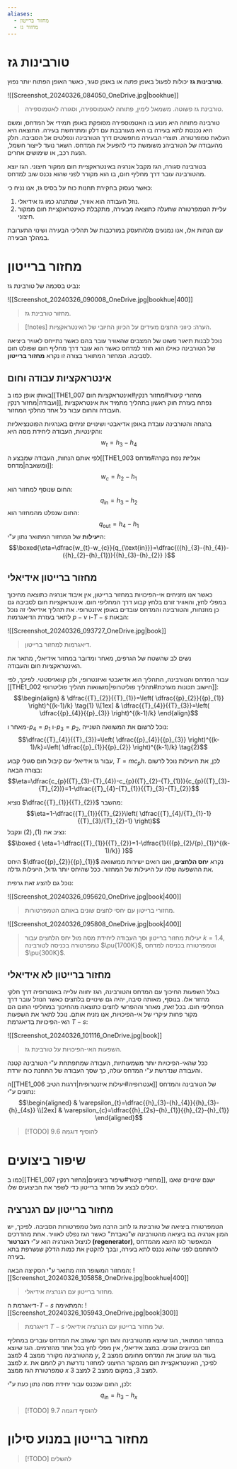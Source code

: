 ```yaml
---
aliases:
  - מחזור ברייטון
  - מחזור גז
---
```


# טורבינות גז

**טורבינות גז** יכולות לפעול באופן *פתוח* או באופן *סגור*, כאשר האופן הפתוח יותר נפוץ.

![[Screenshot_20240326_084050_OneDrive.jpg|bookhue]]
>טורבינת גז פשוטה. משמאל לימין, פתוחה לאטמוספירה, וסגורה לאטמוספירה.

טורבינה פתוחה היא מנוע בו האטמוספירה מסופקת באופן תמידי אל המדחס, ומשם היא נכנסת לתא בעירה בו היא מעורבבת עם דלק ומתרחשת בעירה. התוצאה היא העלאת טמפרטורה.
תוצרי הבעירה מתפשטים דרך הטורבינה ונפלטים אל הסביבה. חלק מהעבודה של הטורביהנ משומשת כדי להפעיל את המדחס. השאר נועד לייצור חשמל, הנעת רכב, או שימושים אחרים.

בטורבינה סגורה, הגז מקבל אנרגיה באינטראקציית חום ממקור חיצוני. הגז יוצא מהטורבינה עובר דרך מחליף חום, בו הוא מקורר לפני שהוא נכנס שוב למדחס.

כאשר נעסוק בחקירת תחנות כוח על בסיס גז, אנו נניח כי:
1. נוזל העבודה הוא אוויר, שמתנהג כמו גז אידיאלי.
2. עליית הטמפרטורה שתעלה כתוצאה מבעירה, מתקבלת כאינטראקציית חום ממקור חיצוני.

עם הנחות אלו, אנו נמנעים מלהתעסק במורכבות של תהליכי הבעירה ושינוי התערובת במהלך הבעירה.


# מחזור ברייטון
נביט בסכמה של  טורבינת גז:

![[Screenshot_20240326_090008_OneDrive.jpg|bookhue|400]]
> מחזור טורבינת גז.


>[!notes] הערה: 
 >כיווני החצים מעידים על הכיוון החיובי של האינטראקציות.

נוכל לבנות תיאור פשוט של המצבים שהאוויר עובר בהם כאשר נתייחס לאוויר ביציאה של הטורבינה כאילו הוא חוזר למדחס כאשר הוא עובר דרך מחליף חום שפולט חום לסביבה. המחזור המתואר בצורה זו נקרא **מחזור ברייטון**.

## אינטראקציות עבודה וחום
באותו אופן כמו ב[[THE1_007 מחזורי קיטור#מחזור רנקין#אינטראקציות חום ועבודה|מחזור רנקין]], נפתח בעזרת חוק ראשון בתהליך מתמיד את אינטראקציות העבודה והחום עבור כל אחד מחלקי המחזור.

בהנחה והטורבינה עובדת באופן אדיאבטי ושינויים זניחים באנרגיות הפוטנציאליות והקינטיות, העבודה ליחידת מסה היא:
$$w_{t}={h}_{3}-{h}_{4}$$

לפי אותם הנחות, העבודה שמבצע ה[[THE1_003 אנליזת נפח בקרה#מדחס ומשאבה|מדחס]]:
$$w_{c}={h}_{2}-{h}_{1}$$
החום שנוסף למחזור הוא:
$$q_{\text{in}}={h}_{3}-{h}_{2}$$
החום שנפלט מהמחזור הוא:
$$q_{\text{out}}={h}_{4}-{h}_{1}$$
ה**יעילות** של המחזור המתואר נתון ע"י:
$$\boxed{\eta=\dfrac{w_{t}-w_{c}}{q_{\text{in}}}=\dfrac{({h}_{3}-{h}_{4})-({h}_{2}-{h}_{1})}{{h}_{3}-{h}_{2}} }$$

## מחזור ברייטון אידיאלי
כאשר אנו מזניחים אי-הפיכויות במחזור ברייטון, אין איבוד אנרגיה כתוצאה מחיכוך במפלי לחץ, והאוויר זורם בלחץ קבוע דרך המחליפי חום. אינטראקציות חום לסביבה גם כן מוזנחות, והטורבינה והמדחס עובדים באופן איזנטרופי.
את תהליך אידיאלי זה נוכל לתאר בעזרת הדיאגרמות $p-v$ ו-$T-s$ הבאות:

![[Screenshot_20240326_093727_OneDrive.jpg|book]]
>דיאגרמות למחזור ברייטון.


נשים לב שהשטח של הגרפים, מאחר ומדובר במחזור אידיאלי, מתאר את האינטראקציות חום והעבודה.

עבור המדחס והטורבינה, התהליך הוא אדיאבטי ואיזנטרופי, ולכן קוואזיסטטי. לפיכך, לפי [[THE1_002 חישוב תכונות מערכת#תהליך פוליטרופי|משוואות תהליך פוליטרופי]]:
$$\begin{align}
 & \dfrac{{T}_{2}}{{T}_{1}}=\left( \dfrac{{p}_{2}}{{p}_{1}} \right)^{(k-1)/k}  \tag{1} \\[1ex]
 & \dfrac{{T}_{4}}{{T}_{3}}=\left( \dfrac{{p}_{4}}{{p}_{3}} \right)^{(k-1)/k}
\end{align}$$

מאחר ו-${p}_{4}={p}_{1}$ ו-${p}_{3}={p}_{2}$, נוכל לרשום את המשוואה השנייה:
$$\dfrac{{T}_{4}}{{T}_{3}}=\left( \dfrac{{p}_{4}}{{p}_{3}} \right)^{(k-1)/k}=\left( \dfrac{{p}_{1}}{{p}_{2}} \right)^{(k-1)/k} \tag{2}$$

עבור גז אידיאלי עם קיבול חום סגולי קבוע, $T=mc_{p}h$. לכן, את היעילות נוכל לרשום בצורה הבאה:
$$\eta=\dfrac{c_{p}({T}_{3}-{T}_{4})-c_{p}({T}_{2}-{T}_{1})}{c_{p}({T}_{3}-{T}_{2})}=1-\dfrac{{T}_{4}-{T}_{1}}{{T}_{3}-{T}_{2}}$$

נוציא $\dfrac{{T}_{1}}{{T}_{2}}$ מהשבר:
$$\eta=1-\dfrac{{T}_{1}}{{T}_{2}}\left( \dfrac{{T}_{4}/{T}_{1}-1}{{T}_{3}/{T}_{2}-1} \right)$$
נציב את $(1),(2)$ ונקבל:
$$\boxed {
\eta=1-\dfrac{{T}_{1}}{{T}_{2}}=1-\dfrac{1}{({p}_{2}/{p}_{1})^{(k-1)/k}}
 }$$
היחס $\dfrac{{p}_{2}}{{p}_{1}}$ נקרא **יחס הלחצים**, ואנו רואים ישירות ממשוואה את ההשפעה שלה על היעילות של המחזור. ככל שהיחס יותר גדול, היעילות גדלה.

נוכל גם להציג זאת גרפית:

![[Screenshot_20240326_095620_OneDrive.jpg|book|400]]
> מחזורי ברייטון עם יחסי לחצים שונים באותם הטמפרטורות.

![[Screenshot_20240326_095808_OneDrive.jpg|book|400]]
>יעילות מחזור ברייטון וסך העבודה ליחידת מסה מול יחס הלחצים עבור $k=1.4$, טמפרטורה בכניסה לטורבינה $\pu{1700K}$, וטמפרטורה בכניסה למדחס $\pu{300K}$.
 
## מחזור ברייטון לא אידיאלי
בגלל השפעות החיכוך עם המדחס והטורבינה, הגז יחווה עלייה באנטרופיה דרך חלקי מחזור אלו. בנוסף, מאותה סיבה, יהיה גם שינויים בלחצים כאשר הנוזל עובר דרך המחליפי חום. בכל זאת, מאחר וההפרשי לחצים כתוצאה מהחיכוך במחליפי החום הם מקור פחות עיקרי של אי-הפיכויות, אנו נזניח אותם.
נוכל לתאר את השפעות האי-הפיכויות בדיאגרמת $T-s$:

![[Screenshot_20240326_101116_OneDrive.jpg|book]]
>השפעות האי-הפיכויות על טורבינת גז.

ככל שהאי-הפיכויות יותר משמעותיות, העבודה שמתפתחת ע"י הטורבינה קטנה והעבודה שנדרשת ע"י המדחס עולה, כך שסך העבודה של התחנת כוח יורדת.

ה[[THE1_006 אנטרופיה#יעילות איזנטרופית|דרגות הטיב]] של הטורבינה והמדחס נתונים ע"י:
$$\begin{aligned}
 & \varepsilon_{t}=\dfrac{{h}_{3}-{h}_{4}}{{h}_{3}-{h}_{4s}} \\[2ex]
 & \varepsilon_{c}=\dfrac{{h}_{2s}-{h}_{1}}{{h}_{2}-{h}_{1}}
\end{aligned}$$
>[!TODO] להוסיף דוגמה 9.6 
 

# שיפור ביצועים

כמו ב[[THE1_007 מחזורי קיטור#שיפור ביצועים|מחזור רנקין]], ישנם שינויים שאנו יכולים לבצע על מחזור ברייטון כדי לשפר את הביצועים שלו.

## מחזור ברייטון עם רגנרציה
הטמפרטורה ביציאה של טורבינת גז לרוב הרבה מעל טמפרטורות הסביבה. לפיכך, יש המון אנרגיה בגז ביציאה מהטורבינה ש"נאבדת" כאשר הגז נפלט לאוויר. אחת מהדרכים לניצול האנרגיה הוא ע"י **רגנרטור (regenerator)**, המאפשר לגז היוצא מהמדחס להתחמם לפני שהוא נכנס לתא בעירה, ובכך להקטין את כמות הדלק שנשרפת בתא בעירה.

המחזור המשופר הזה מתואר ע"י הסקיצה הבאה: 
![[Screenshot_20240326_105858_OneDrive.jpg|bookhue|400]]
>מחזור ברייטון עם רגנרציה אידיאלי.

דיאגרמת ה-$T-s$ המתאימה:
![[Screenshot_20240326_105943_OneDrive.jpg|book|300]]
>דיאגרמת $T-s$ של מחזור ברייטון עם רגנרציה אידיאלי.

במחזור המתואר, הגז שיוצא מהטורבינה והגז הקר שעוזב את המדחס עוברים במחליף חום בכיוונים שונים. במצב אידיאלי, אין מפלי לחץ בכל אחד מהזרמים. הגז שיוצא מהטורבינה מקורר ממצב $4$ למצב $y$, בעוד הגז שעוזב את המדחס מחומם ממצב $2$ למצב $x$. לפיכך, האינטראקציית חום מהמקור החיצוני למחזור נדרשת רק לחמם את טמפרטורת הגז ממצב $x$ למצב $3$, במקום ממצב $2$ למצב $3$.

לכן, החום שנכנס עבור יחידת מסה נתון כעת ע"י:
$$q_{\text{in}}={h}_{3}-h_{x}$$

>[!TODO] להוסיף דוגמה 9.7 
 

# מחזור ברייטון במנוע סילון

>[!TODO] להשלים 
 >